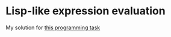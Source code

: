 # Lisp-like expression evaluation

My solution for [this programming task](https://leetcode.com/problems/parse-lisp-expression/)